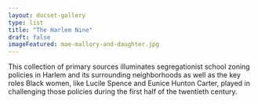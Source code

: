 ```yaml
---
layout: docset-gallery
type: list
title: "The Harlem Nine"
draft: false
imageFeatured: mae-mallory-and-daughter.jpg
---
```


This collection of primary sources illuminates segregationist school zoning policies in Harlem and its surrounding neighborhoods as well as the key roles Black women, like Lucile Spence and Eunice Hunton Carter, played in challenging those policies during the first half of the twentieth century. 

